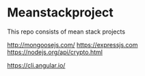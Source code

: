 # Meanstackproject
This repo consists of mean stack projects

http://mongoosejs.com/
https://expressjs.com
https://nodejs.org/api/crypto.html

https://cli.angular.io/
